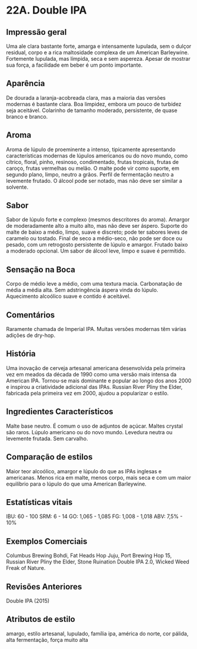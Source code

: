 # 22A. Double IPA

## Impressão geral

Uma ale clara bastante forte, amarga e intensamente lupulada, sem o dulçor residual, corpo e a rica maltosidade complexa de um American Barleywine. Fortemente lupulada, mas límpida, seca e sem aspereza. Apesar de mostrar sua força, a facilidade em beber é um ponto importante.

## Aparência

De dourada a laranja-acobreada clara, mas a maioria das versões modernas é bastante clara. Boa limpidez, embora um pouco de turbidez seja aceitável. Colarinho de tamanho moderado, persistente, de quase branco e branco.

## Aroma

Aroma de lúpulo de proeminente a intenso, tipicamente apresentando características modernas de lúpulos americanos ou do novo mundo, como cítrico, floral, pinho, resinoso, condimentado, frutas tropicais, frutas de caroço, frutas vermelhas ou melão. O malte pode vir como suporte, em segundo plano, limpo, neutro a grãos. Perfil de fermentação neutro a levemente frutado. O álcool pode ser notado, mas não deve ser similar a solvente.

## Sabor

Sabor de lúpulo forte e complexo (mesmos descritores do aroma). Amargor de moderadamente alto a muito alto, mas não deve ser áspero. Suporte do malte de baixo a médio, limpo, suave e discreto; pode ter sabores leves de caramelo ou tostado. Final de seco a médio-seco, não pode ser doce ou pesado, com um retrogosto persistente de lúpulo e amargor. Frutado baixo a moderado opcional. Um sabor de álcool leve, limpo e suave é permitido.

## Sensação na Boca

Corpo de médio leve a médio, com uma textura macia. Carbonatação de média a média alta. Sem adstringência áspera vinda do lúpulo. Aquecimento alcoólico suave e contido é aceitável.

## Comentários

Raramente chamada de Imperial IPA. Muitas versões modernas têm várias adições de dry-hop.

## História

Uma inovação de cerveja artesanal americana desenvolvida pela primeira vez em meados da década de 1990 como uma versão mais intensa da American IPA. Tornou-se mais dominante e popular ao longo dos anos 2000 e inspirou a criatividade adicional das IPAs. Russian River Pliny the Elder, fabricada pela primeira vez em 2000, ajudou a popularizar o estilo.

## Ingredientes Característicos

Malte base neutro. É comum o uso de adjuntos de açúcar. Maltes crystal são raros. Lúpulo americano ou do novo mundo. Levedura neutra ou levemente frutada. Sem carvalho.

## Comparação de estilos

Maior teor alcoólico, amargor e lúpulo do que as IPAs inglesas e americanas. Menos rica em malte, menos corpo, mais seca e com um maior equilíbrio para o lúpulo do que uma American Barleywine.

## Estatísticas vitais

IBU: 60 - 100
SRM: 6 - 14
GO: 1,065 - 1,085
FG: 1,008 - 1,018
ABV: 7,5% - 10%

## Exemplos Comerciais

Columbus Brewing Bohdi, Fat Heads Hop Juju, Port Brewing Hop 15, Russian River Pliny the Elder, Stone Ruination Double IPA 2.0, Wicked Weed Freak of Nature.

## Revisões Anteriores

Double IPA (2015)

## Atributos de estilo

amargo, estilo artesanal, lupulado, família ipa, américa do norte, cor pálida, alta fermentação, força muito alta
